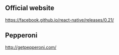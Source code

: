 ## Official website
https://facebook.github.io/react-native/releases/0.21/

## Pepperoni
http://getpepperoni.com/
